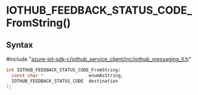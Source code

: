 # IOTHUB_FEEDBACK_STATUS_CODE_FromString()

## Syntax

\#include "[azure-iot-sdk-c/iothub_service_client/inc/iothub_messaging_ll.h](../iot-c-ref-iothub-messaging-ll-h.md)"  
```C
int IOTHUB_FEEDBACK_STATUS_CODE_FromString(
  const char *                 enumAsString,
  IOTHUB_FEEDBACK_STATUS_CODE  destination
);
```

